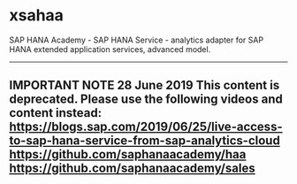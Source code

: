 xsahaa
======

SAP HANA Academy - SAP HANA Service - analytics adapter for SAP HANA extended application services, advanced model.

-----------------------------------------------------------------------------------------
IMPORTANT NOTE 28 June 2019
This content is deprecated. 
Please use the following videos and content instead:
https://blogs.sap.com/2019/06/25/live-access-to-sap-hana-service-from-sap-analytics-cloud
https://github.com/saphanaacademy/haa
https://github.com/saphanaacademy/sales
-----------------------------------------------------------------------------------------